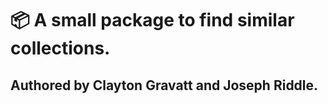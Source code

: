 # 📦 A small package to find similar collections.

## Authored by Clayton Gravatt and Joseph Riddle.
